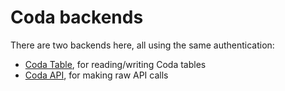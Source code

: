 # Coda backends

There are two backends here, all using the same authentication:

- [Coda Table](table/), for reading/writing Coda tables
- [Coda API](api/), for making raw API calls